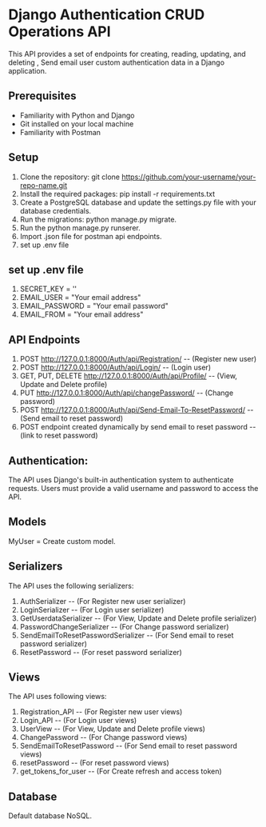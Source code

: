 # Django Authentication CRUD Operations API

This API provides a set of endpoints for creating, reading, updating, and deleting , Send email user custom authentication data in a Django application.

## Prerequisites

- Familiarity with Python and Django
- Git installed on your local machine
- Familiarity with Postman
## Setup

1. Clone the repository: git clone https://github.com/your-username/your-repo-name.git
2. Install the required packages: pip install -r requirements.txt
3. Create a PostgreSQL database and update the settings.py file with your database credentials.
4. Run the migrations: python manage.py migrate.
5. Run the python manage.py runserer.
6. Import .json file for postman api endpoints.
7. set up .env file

## set up .env file

1. SECRET_KEY = ''
2. EMAIL_USER = "Your email address"
3. EMAIL_PASSWORD = "Your email password"
4. EMAIL_FROM = "Your email address"

## API Endpoints

1. POST http://127.0.0.1:8000/Auth/api/Registration/ -- (Register new user)
2. POST http://127.0.0.1:8000/Auth/api/Login/ -- (Login user)
3. GET, PUT, DELETE http://127.0.0.1:8000/Auth/api/Profile/ -- (View, Update and Delete profile)
4. PUT http://127.0.0.1:8000/Auth/api/changePassword/ -- (Change password)
5. POST http://127.0.0.1:8000/Auth/api/Send-Email-To-ResetPassword/ -- (Send email to reset password)
6. POST endpoint created dynamically by send email to reset password -- (link to reset password)

## Authentication:

The API uses Django's built-in authentication system to authenticate requests. Users must provide a valid username and password to access the API.

## Models
MyUser = Create custom model.

## Serializers

The API uses the following serializers:
1. AuthSerializer -- (For Register new user serializer)
2. LoginSerializer -- (For Login user serializer)
3. GetUserdataSerializer -- (For View, Update and Delete profile serializer)
4. PasswordChangeSerializer -- (For Change password serializer)
5. SendEmailToResetPasswordSerializer -- (For Send email to reset password serializer)
6. ResetPassword -- (For reset password serializer)

## Views

The API uses following views:
1. Registration_API -- (For Register new user views)
2. Login_API -- (For Login user views)
3. UserView -- (For View, Update and Delete profile views)
4. ChangePassword  -- (For Change password views)
5. SendEmailToResetPassword  -- (For Send email to reset password views)
6. resetPassword -- (For reset password views)
7. get_tokens_for_user -- (For Create refresh and access token)

## Database

Default database NoSQL.
